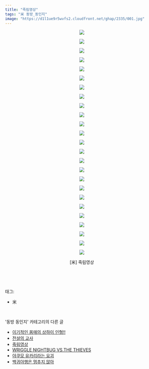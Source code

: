 ```yaml
---
title: "죽림영상"
tags: "米 동방_동인지"
image: "https://d1l1ue9r5wvfs2.cloudfront.net/ghap/2335/001.jpg"
---
```

<div class="article">
<p style="text-align: center; clear: none; float: none;"><img src="{{ site.imgserver9 }}/ghap/2335/001.jpg"/></p>
<p style="text-align: center; clear: none; float: none;"><img src="{{ site.imgserver9 }}/ghap/2335/002.gif"/></p>
<p style="text-align: center; clear: none; float: none;"><img src="{{ site.imgserver9 }}/ghap/2335/003.jpg"/></p>
<p style="text-align: center; clear: none; float: none;"><img src="{{ site.imgserver9 }}/ghap/2335/004.jpg"/></p>
<p style="text-align: center; clear: none; float: none;"><img src="{{ site.imgserver9 }}/ghap/2335/005.jpg"/></p>
<p style="text-align: center; clear: none; float: none;"><img src="{{ site.imgserver9 }}/ghap/2335/006.jpg"/></p>
<p style="text-align: center; clear: none; float: none;"><img src="{{ site.imgserver9 }}/ghap/2335/007.jpg"/></p>
<p style="text-align: center; clear: none; float: none;"><img src="{{ site.imgserver9 }}/ghap/2335/008.jpg"/></p>
<p style="text-align: center; clear: none; float: none;"><img src="{{ site.imgserver9 }}/ghap/2335/009.jpg"/></p>
<p style="text-align: center; clear: none; float: none;"><img src="{{ site.imgserver9 }}/ghap/2335/010.jpg"/></p>
<p style="text-align: center; clear: none; float: none;"><img src="{{ site.imgserver9 }}/ghap/2335/011.jpg"/></p>
<p style="text-align: center; clear: none; float: none;"><img src="{{ site.imgserver9 }}/ghap/2335/012.jpg"/></p>
<p style="text-align: center; clear: none; float: none;"><img src="{{ site.imgserver9 }}/ghap/2335/013.jpg"/></p>
<p style="text-align: center; clear: none; float: none;"><img src="{{ site.imgserver9 }}/ghap/2335/014.jpg"/></p>
<p style="text-align: center; clear: none; float: none;"><img src="{{ site.imgserver9 }}/ghap/2335/015.jpg"/></p>
<p style="text-align: center; clear: none; float: none;"><img src="{{ site.imgserver9 }}/ghap/2335/016.jpg"/></p>
<p style="text-align: center; clear: none; float: none;"><img src="{{ site.imgserver9 }}/ghap/2335/017.jpg"/></p>
<p style="text-align: center; clear: none; float: none;"><img src="{{ site.imgserver9 }}/ghap/2335/018.jpg"/></p>
<p style="text-align: center; clear: none; float: none;"><img src="{{ site.imgserver9 }}/ghap/2335/019.jpg"/></p>
<p style="text-align: center; clear: none; float: none;"><img src="{{ site.imgserver9 }}/ghap/2335/020.jpg"/></p>
<p style="text-align: center; clear: none; float: none;"><img src="{{ site.imgserver9 }}/ghap/2335/021.jpg"/></p>
<p style="text-align: center; clear: none; float: none;"><img src="{{ site.imgserver9 }}/ghap/2335/022.jpg"/></p>
<p style="text-align: center; clear: none; float: none;"><img src="{{ site.imgserver9 }}/ghap/2335/023.jpg"/></p>
<p style="text-align: center; clear: none; float: none;"><img src="{{ site.imgserver9 }}/ghap/2335/024.jpg"/></p>
<p style="text-align: center; clear: none; float: none;"><img src="{{ site.imgserver9 }}/ghap/2335/025.jpg"/></p>
<p style="text-align: center; clear: none; float: none;">[米] 죽림영상</p>
<p><br/></p>
</div><br/>
<div class="tagTrail">
<p>태그: </p>
<ul>
<li>米</li>
</ul>
</div><br/>
<div class="another">
<p>'동방 동인지' 카테고리의 다른 글</p>
<ul>
<li><a href="/ghap_2337">이기적인 몸매의 상하이 인형!!</a></li>
<li><a href="/ghap_2336">전설의 교사</a></li>
<li><a href="/ghap_2335">죽림영상</a></li>
<li><a href="/ghap_2334">WRIGGLE NIGHTBUG VS.THE THIEVES</a></li>
<li><a href="/ghap_2332">야쿠모 유카리라는 요괴</a></li>
<li><a href="/ghap_2331">백귀야행은 멈추지 않아</a></li>
</ul>
</div><br/>
<div class="cb_module cb_fluid">
<div class="cb_wrt cb_profile">
</div><!-- commentList close -->
</div><br/>
